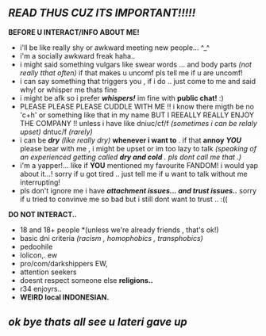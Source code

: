 ## ***READ THUS CUZ ITS IMPORTANT!!!!!***

**BEFORE U INTERACT/INFO ABOUT ME!**

- i'll be like really shy or awkward meeting new people... ^_^
- i'm a socially awkward freak haha..
- i might said something vulgars like swear words ... and body parts *(not really tthat often)* if that makes u uncomf pls tell me if u are uncomf!
- i can say something that triggers you , if i do .. just come to me and said why! or whisper me thats fine
- i might be afk so i prefer ***whispers!*** im fine with **public chat!** :)
- PLEASE PLEASE PLEASE CUDDLE WITH ME !! i know there migth be no 'c+h' or something like that in my name BUT I REEALLY REALLY ENJOY THE COMPANY !! unless i have like dniuc/cf/f *(sometimes i can be relaly upset)* dntuc/f *(rarely)*
- i can be ***dry*** *(like really dry)* **whenever i want to** . if that **annoy** ***YOU*** please bear with me , i might be upset or im too lazy to talk *(speaking of an experienced getting called **dry and cold** . pls dont call me that .)*
- i'm a yapper!... like if **YOU** mentioned my favourite FANDOM! i would yap about it...! sorry if u got tired .. just tell me if u want to talk without me interrupting!
- pls don't ignore me i have ***attachment issues... and trust issues..*** sorry if u tried to convinve me so bad but i still dont want to trust .. :((

**DO NOT INTERACT..**

- 18 and 18+ people *(unless we're already friends , that's ok!)
- basic dni criteria *(racism , homophobics , transphobics)*
- pedoohile
- lolicon,. ew
- pro/com/darkshippers EW,
- attention seekers
- doesnt respect someone else **religions..**
- r34 enjoyrs..
- **WEIRD local INDONESIAN.**

## ***ok bye thats all see u lateri gave up***
<!--
**jun-hosglazer/jun-hosglazer** is a ✨ _special_ ✨ repository because its `README.md` (this file) appears on your GitHub profile.

Here are some ideas to get you started:

- 🔭 I’m currently working on ...
- 🌱 I’m currently learning ...
- 👯 I’m looking to collaborate on ...
- 🤔 I’m looking for help with ...
- 💬 Ask me about ...
- 📫 How to reach me: ...
- 😄 Pronouns: ...
- ⚡ Fun fact: ...
-->
